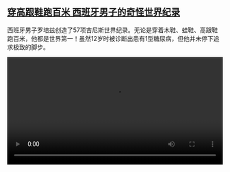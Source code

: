 <!--1710663424000-->
[穿高跟鞋跑百米 西班牙男子的奇怪世界纪录](https://www.dw.com/zh/%E7%A9%BF%E9%AB%98%E8%B7%9F%E9%9E%8B%E8%B7%91%E7%99%BE%E7%B1%B3%20%E8%A5%BF%E7%8F%AD%E7%89%99%E7%94%B7%E5%AD%90%E7%9A%84%E5%A5%87%E6%80%AA%E4%B8%96%E7%95%8C%E7%BA%AA%E5%BD%95/a-68512017)
------

<p>西班牙男子罗培兹创造了57项吉尼斯世界纪录。无论是穿着木鞋、蛙鞋、高跟鞋跑百米，他都是世界第一！虽然12岁时被诊断出患有1型糖尿病，但他并未停下追求极致的脚步。</small></p><video src="https://tvdownloaddw-a.akamaihd.net/Events/mp4/vdt_zh/2024/dwvgchi240313_christianlopez_01icw_AVC_1280x720.mp4" controls style="width:100%"></video>

